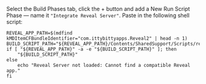 

Select the Build Phases tab, click the + button and add a New Run Script Phase — name it `"Integrate Reveal Server"`. Paste in the following shell script:

```
REVEAL_APP_PATH=$(mdfind kMDItemCFBundleIdentifier="com.ittybittyapps.Reveal2" | head -n 1)
BUILD_SCRIPT_PATH="${REVEAL_APP_PATH}/Contents/SharedSupport/Scripts/reveal_server_build_phase.sh"
if [ "${REVEAL_APP_PATH}" -a -e "${BUILD_SCRIPT_PATH}" ]; then
    "${BUILD_SCRIPT_PATH}"
else
    echo "Reveal Server not loaded: Cannot find a compatible Reveal app."
fi
```